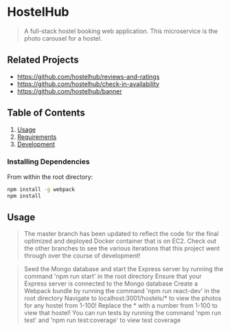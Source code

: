 # HostelHub

> A full-stack hostel booking web application. This microservice is the photo carousel for a hostel.

## Related Projects

  - https://github.com/hostelhub/reviews-and-ratings
  - https://github.com/hostelhub/check-in-availability
  - https://github.com/hostelhub/banner

## Table of Contents

1. [Usage](#Usage)
1. [Requirements](#requirements)
1. [Development](#development)

### Installing Dependencies

From within the root directory:

```sh
npm install -g webpack
npm install
```
## Usage

> The master branch has been updated to reflect the code for the final optimized and deployed Docker container that is on EC2.
> Check out the other branches to see the various iterations that this project went through over the course of development!

> Seed the Mongo database and start the Express server by running the command 'npm run start' in the root directory
> Ensure that your Express server is connected to the Mongo database
> Create a Webpack bundle by running the command 'npm run react-dev' in the root directory
> Navigate to localhost:3001/hostels/* to view the photos for any hostel from 1-100!
> Replace the * with a number from 1-100 to view that hostel!
> You can run tests by running the command 'npm run test' and 'npm run test:coverage' to view test coverage
